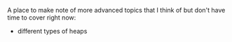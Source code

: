 

A place to make note of more advanced topics that I think of but don't have time to cover right now:

- different types of heaps 

